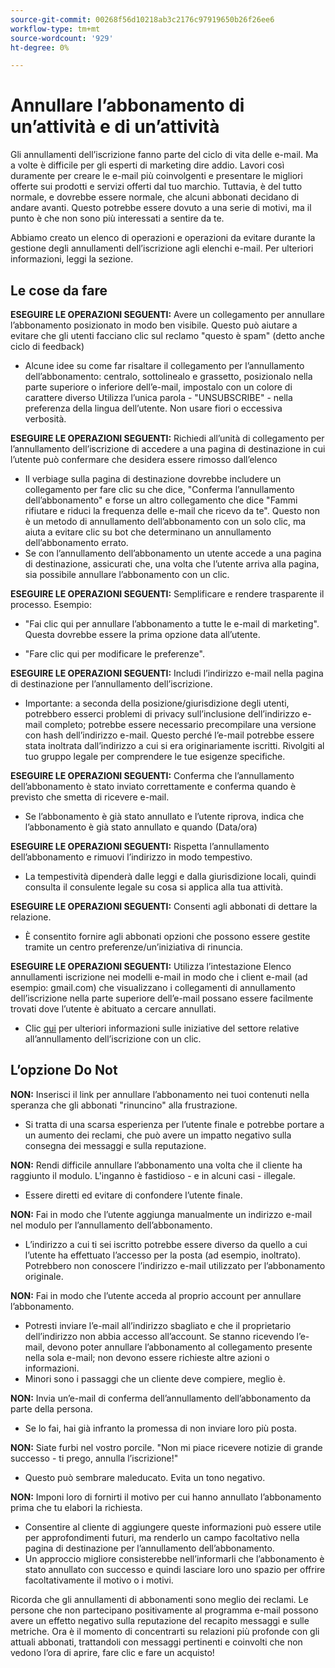 ```yaml
---
source-git-commit: 00268f56d10218ab3c2176c97919650b26f26ee6
workflow-type: tm+mt
source-wordcount: '929'
ht-degree: 0%

---
```

# Annullare l’abbonamento di un’attività e di un’attività

Gli annullamenti dell’iscrizione fanno parte del ciclo di vita delle e-mail. Ma a volte è difficile per gli esperti di marketing dire addio. Lavori così duramente per creare le e-mail più coinvolgenti e presentare le migliori offerte sui prodotti e servizi offerti dal tuo marchio. Tuttavia, è del tutto normale, e dovrebbe essere normale, che alcuni abbonati decidano di andare avanti. Questo potrebbe essere dovuto a una serie di motivi, ma il punto è che non sono più interessati a sentire da te.

Abbiamo creato un elenco di operazioni e operazioni da evitare durante la gestione degli annullamenti dell’iscrizione agli elenchi e-mail. Per ulteriori informazioni, leggi la sezione.

## Le cose da fare

**ESEGUIRE LE OPERAZIONI SEGUENTI:** Avere un collegamento per annullare l’abbonamento posizionato in modo ben visibile. Questo può aiutare a evitare che gli utenti facciano clic sul reclamo &quot;questo è spam&quot; (detto anche ciclo di feedback)

+ Alcune idee su come far risaltare il collegamento per l’annullamento dell’abbonamento: centralo, sottolinealo e grassetto, posizionalo nella parte superiore o inferiore dell’e-mail, impostalo con un colore di carattere diverso Utilizza l’unica parola - &quot;UNSUBSCRIBE&quot; - nella preferenza della lingua dell’utente. Non usare fiori o eccessiva verbosità.

**ESEGUIRE LE OPERAZIONI SEGUENTI:** Richiedi all’unità di collegamento per l’annullamento dell’iscrizione di accedere a una pagina di destinazione in cui l’utente può confermare che desidera essere rimosso dall’elenco

+ Il verbiage sulla pagina di destinazione dovrebbe includere un collegamento per fare clic su che dice, &quot;Conferma l’annullamento dell’abbonamento&quot; e forse un altro collegamento che dice &quot;Fammi rifiutare e riduci la frequenza delle e-mail che ricevo da te&quot;. Questo non è un metodo di annullamento dell’abbonamento con un solo clic, ma aiuta a evitare clic su bot che determinano un annullamento dell’abbonamento errato.
+ Se con l’annullamento dell’abbonamento un utente accede a una pagina di destinazione, assicurati che, una volta che l’utente arriva alla pagina, sia possibile annullare l’abbonamento con un clic.

**ESEGUIRE LE OPERAZIONI SEGUENTI:** Semplificare e rendere trasparente il processo. Esempio:

+ &quot;Fai clic qui per annullare l’abbonamento a tutte le e-mail di marketing&quot;. Questa dovrebbe essere la prima opzione data all’utente.

+ &quot;Fare clic qui per modificare le preferenze&quot;.

**ESEGUIRE LE OPERAZIONI SEGUENTI:** Includi l’indirizzo e-mail nella pagina di destinazione per l’annullamento dell’iscrizione.

+ Importante: a seconda della posizione/giurisdizione degli utenti, potrebbero esserci problemi di privacy sull’inclusione dell’indirizzo e-mail completo; potrebbe essere necessario precompilare una versione con hash dell’indirizzo e-mail. Questo perché l’e-mail potrebbe essere stata inoltrata dall’indirizzo a cui si era originariamente iscritti. Rivolgiti al tuo gruppo legale per comprendere le tue esigenze specifiche.

**ESEGUIRE LE OPERAZIONI SEGUENTI:** Conferma che l’annullamento dell’abbonamento è stato inviato correttamente e conferma quando è previsto che smetta di ricevere e-mail.

+ Se l’abbonamento è già stato annullato e l’utente riprova, indica che l’abbonamento è già stato annullato e quando (Data/ora)

**ESEGUIRE LE OPERAZIONI SEGUENTI:** Rispetta l’annullamento dell’abbonamento e rimuovi l’indirizzo in modo tempestivo.

+ La tempestività dipenderà dalle leggi e dalla giurisdizione locali, quindi consulta il consulente legale su cosa si applica alla tua attività.

**ESEGUIRE LE OPERAZIONI SEGUENTI:** Consenti agli abbonati di dettare la relazione.

+ È consentito fornire agli abbonati opzioni che possono essere gestite tramite un centro preferenze/un’iniziativa di rinuncia.

**ESEGUIRE LE OPERAZIONI SEGUENTI:** Utilizza l’intestazione Elenco annullamenti iscrizione nei modelli e-mail in modo che i client e-mail (ad esempio: gmail.com) che visualizzano i collegamenti di annullamento dell’iscrizione nella parte superiore dell’e-mail possano essere facilmente trovati dove l’utente è abituato a cercare annullati.

+ Clic [qui](https://experienceleague.adobe.com/docs/deliverability-learn/deliverability-best-practice-guide/additional-resources/guidance-around-changes-to-google-and-yahoo.html?lang=it) per ulteriori informazioni sulle iniziative del settore relative all’annullamento dell’iscrizione con un clic.

## L’opzione Do Not


**NON:** Inserisci il link per annullare l’abbonamento nei tuoi contenuti nella speranza che gli abbonati &quot;rinuncino&quot; alla frustrazione.

+ Si tratta di una scarsa esperienza per l’utente finale e potrebbe portare a un aumento dei reclami, che può avere un impatto negativo sulla consegna dei messaggi e sulla reputazione.

**NON:** Rendi difficile annullare l’abbonamento una volta che il cliente ha raggiunto il modulo. L&#39;inganno è fastidioso - e in alcuni casi - illegale.

+ Essere diretti ed evitare di confondere l’utente finale.

**NON:** Fai in modo che l’utente aggiunga manualmente un indirizzo e-mail nel modulo per l’annullamento dell’abbonamento.

+ L’indirizzo a cui ti sei iscritto potrebbe essere diverso da quello a cui l’utente ha effettuato l’accesso per la posta (ad esempio, inoltrato).  Potrebbero non conoscere l’indirizzo e-mail utilizzato per l’abbonamento originale.

**NON:** Fai in modo che l’utente acceda al proprio account per annullare l’abbonamento.

+ Potresti inviare l’e-mail all’indirizzo sbagliato e che il proprietario dell’indirizzo non abbia accesso all’account.  Se stanno ricevendo l’e-mail, devono poter annullare l’abbonamento al collegamento presente nella sola e-mail; non devono essere richieste altre azioni o informazioni.
+ Minori sono i passaggi che un cliente deve compiere, meglio è.

**NON:** Invia un’e-mail di conferma dell’annullamento dell’abbonamento da parte della persona.

+ Se lo fai, hai già infranto la promessa di non inviare loro più posta.

**NON:** Siate furbi nel vostro porcile. &quot;Non mi piace ricevere notizie di grande successo - ti prego, annulla l’iscrizione!&quot;

+ Questo può sembrare maleducato. Evita un tono negativo.

**NON:** Imponi loro di fornirti il motivo per cui hanno annullato l’abbonamento prima che tu elabori la richiesta.

+ Consentire al cliente di aggiungere queste informazioni può essere utile per approfondimenti futuri, ma renderlo un campo facoltativo nella pagina di destinazione per l’annullamento dell’abbonamento.
+ Un approccio migliore consisterebbe nell’informarli che l’abbonamento è stato annullato con successo e quindi lasciare loro uno spazio per offrire facoltativamente il motivo o i motivi.

Ricorda che gli annullamenti di abbonamenti sono meglio dei reclami. Le persone che non partecipano positivamente al programma e-mail possono avere un effetto negativo sulla reputazione del recapito messaggi e sulle metriche. Ora è il momento di concentrarti su relazioni più profonde con gli attuali abbonati, trattandoli con messaggi pertinenti e coinvolti che non vedono l’ora di aprire, fare clic e fare un acquisto!
